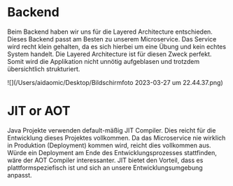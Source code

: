 # Backend
Beim Backend haben wir uns für die Layered Architecture entschieden. Dieses Backend passt am Besten zu unserem Microservice.
Das Service wird recht klein gehalten, da es sich hierbei um eine Übung und kein echtes System handelt. Die Layered Architecture 
ist für diesen Zweck perfekt. Somit wird die Applikation nicht unnötig aufgeblasen und trotzdem übersichtlich strukturiert.

![](/Users/aidaomic/Desktop/Bildschirm­foto 2023-03-27 um 22.44.37.png)

# JIT or AOT
Java Projekte verwenden default-mäßig JIT Compiler. Dies reicht für die Entwicklung dieses Projektes vollkommen. Da das Microservice
nie wirklich in Produktion (Deployment) kommen wird, reicht dies vollkommen aus. Würde ein Deployment am Ende des 
Entwicklungsprozesses stattfinden, wäre der AOT Compiler interessanter.
JIT bietet den Vorteil, dass es plattformspeziefisch ist und sich an unsere Entwicklungsumgebung anpasst.